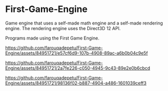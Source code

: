 # First-Game-Engine
Game engine that uses a self-made math engine and a self-made rendering engine.
The rendering engine uses the Direct3D 12 API.


Programs made using the First Game Engine.

https://github.com/farouqadepetu/First-Game-Engine/assets/84951721/e57cf6d9-107b-4908-89ac-a6b0b04c9e5f


https://github.com/farouqadepetu/First-Game-Engine/assets/84951721/2a7fe226-c050-4945-9c43-89e2e0b6cbcd


https://github.com/farouqadepetu/First-Game-Engine/assets/84951721/98136f02-b887-4904-a486-1601039ceff3

